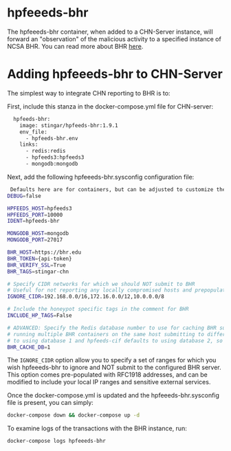 hpfeeeds-bhr
=============
The hpfeeeds-bhr container, when added to a CHN-Server instance, will forward 
an "observation" of the malicious activity to a specified instance of NCSA BHR. You can read more about BHR [here](https://github.com/ncsa/bhr-site).

# Adding hpfeeeds-bhr to CHN-Server
The simplest way to integrate CHN reporting to BHR is to:

First, include this stanza in the docker-compose.yml file for CHN-server:
```dockerfile
  hpfeeds-bhr:
    image: stingar/hpfeeds-bhr:1.9.1
    env_file:
      - hpfeeds-bhr.env
    links:
      - redis:redis
      - hpfeeds3:hpfeeds3
      - mongodb:mongodb
```
Next, add the following hpfeeeds-bhr.sysconfig configuration file:
```bash
 Defaults here are for containers, but can be adjusted to customize the containers
DEBUG=false

HPFEEDS_HOST=hpfeeds3
HPFEEDS_PORT=10000
IDENT=hpfeeds-bhr

MONGODB_HOST=mongodb
MONGODB_PORT=27017

BHR_HOST=https://bhr.edu
BHR_TOKEN={api-token}
BHR_VERIFY_SSL=True
BHR_TAGS=stingar-chn

# Specify CIDR networks for which we should NOT submit to BHR
# Useful for not reporting any locally compromised hosts and prepopulated with RFC1918 addresses
IGNORE_CIDR=192.168.0.0/16,172.16.0.0/12,10.0.0.0/8

# Include the honeypot specific tags in the comment for BHR
INCLUDE_HP_TAGS=False

# ADVANCED: Specify the Redis database number to use for caching BHR submissions. This is only necessary when
# running multiple BHR containers on the same host submitting to different instances. Note that hpfeeds-bhr defaults
# to using database 1 and hpfeeds-cif defaults to using database 2, so generally safe choices are in the range of 3-15.
BHR_CACHE_DB=1
```
The `IGNORE_CIDR` option allow you to specify a set of ranges for which you wish hpfeeeds-bhr to ignore and NOT submit
 to the configured BHR server. This option comes pre-populated with RFC1918 addresses, and can be modified to include
  your local IP ranges and sensitive external services. 

Once the docker-compose.yml is updated and the hpfeeeds-bhr.sysconfig file is 
present, you can simply:

```bash
docker-compose down && docker-compose up -d
```
To examine logs of the transactions with the BHR instance, run:

```bash
docker-compose logs hpfeeeds-bhr
```
